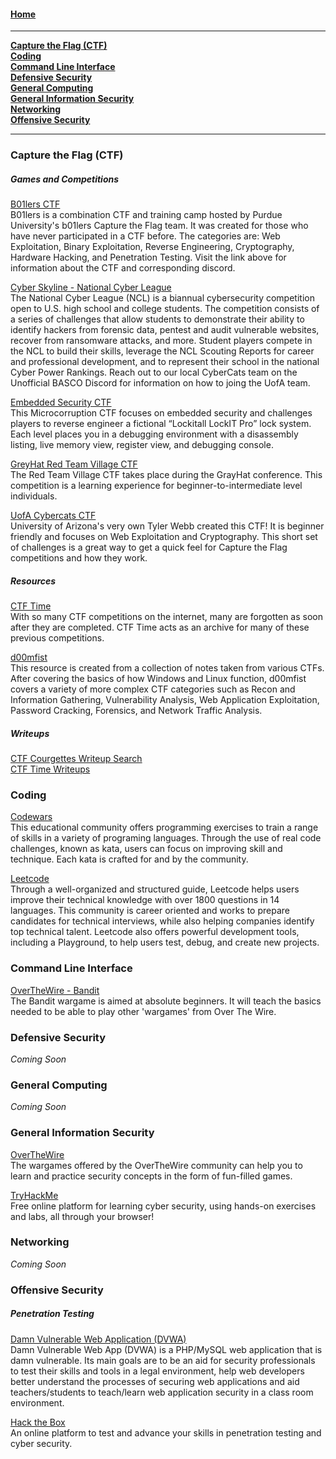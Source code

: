 #### [Home](README.md)
---

[**Capture the Flag (CTF)**](#capture-the-flag-(ctf))<br>
[**Coding**](#Coding)<br>
[**Command Line Interface**](#command-line-interface)<br>
[**Defensive Security**](#defensive-security)<br>
[**General Computing**](#general-computing)<br>
[**General Information Security**](#general-information-security)<br>
[**Networking**](#networking)<br>
[**Offensive Security**](#offensive-security)<br>


---
### Capture the Flag (CTF)

##### Games and Competitions
[B01lers CTF](https://ctf.b01lers.com/)<br>
B01lers is a combination CTF and training camp hosted by Purdue University's b01lers Capture the Flag team. It was created for those who have never participated in a CTF before.  The categories are: Web Exploitation, Binary Exploitation, Reverse Engineering, Cryptography, Hardware Hacking, and Penetration Testing. Visit the link above for information about the CTF and corresponding discord.

[Cyber Skyline - National Cyber League](https://cyberskyline.com/events/ncl)<br>
The National Cyber League (NCL) is a biannual cybersecurity competition open to U.S. high school and college students. The competition consists of a series of challenges that allow students to demonstrate their ability to identify hackers from forensic data, pentest and audit vulnerable websites, recover from ransomware attacks, and more. Student players compete in the NCL to build their skills, leverage the NCL Scouting Reports for career and professional development, and to represent their school in the national  Cyber Power Rankings. Reach out to our local CyberCats team on the Unofficial BASCO Discord for information on how to joing the UofA team.

[Embedded Security CTF](https://microcorruption.com/login)<br>
This Microcorruption CTF focuses on embedded security and challenges players to reverse engineer a fictional “Lockitall LockIT Pro” lock system. Each level places you in a debugging environment with a disassembly listing, live memory view, register view, and debugging console.

[GreyHat Red Team Village CTF](https://redteamvillage.io/ctf.html)<br>
The Red Team Village CTF takes place during the GrayHat conference. This competition is a learning experience for beginner-to-intermediate level individuals.


[UofA Cybercats CTF](https://game.cybercats.io/)<br>
University of Arizona's very own Tyler Webb created this CTF! It is beginner friendly and focuses on Web Exploitation and Cryptography. This short set of challenges is a great way to get a quick feel for Capture the Flag competitions and how they work.

##### Resources

[CTF Time](https://ctftime.org/)<br>
With so many CTF competitions on the internet, many are forgotten as soon after they are completed. CTF Time acts as an archive for many of these previous competitions.

[d00mfist](https://d00mfist.gitbooks.io/ctf/content/)<br>
This resource is created from a collection of notes taken from various CTFs. After covering the basics of how Windows and Linux function, d00mfist covers a variety of more complex CTF categories such as Recon and Information Gathering, Vulnerability Analysis, Web Application Exploitation, Password Cracking, Forensics, and Network Traffic Analysis.

##### Writeups
[CTF Courgettes Writeup Search](https://ctf.courgettes.club/)<br>
[CTF Time Writeups](https://ctftime.org/writeups)<br>

### Coding
[Codewars](https://www.codewars.com/)<br>
This educational community offers programming exercises to train a range of skills in a variety of programing languages. Through the use of real code challenges, known as kata, users can focus on improving skill and technique. Each kata is crafted for and by the community.

[Leetcode](https://leetcode.com/)<br>
Through a well-organized and structured guide, Leetcode helps users improve their technical knowledge with over 1800 questions in 14 languages. This community is career oriented and works to prepare candidates for technical interviews, while also helping companies identify top technical talent. Leetcode also offers powerful development tools, including a Playground, to help users test, debug, and create new projects.

### Command Line Interface
[OverTheWire - Bandit](https://overthewire.org/wargames/bandit/)<br>
The Bandit wargame is aimed at absolute beginners. It will teach the basics needed to be able to play other 'wargames' from Over The Wire.

### Defensive Security
*Coming Soon*

### General Computing
*Coming Soon*

### General Information Security

[OverTheWire](https://overthewire.org/wargames/)<br>
The wargames offered by the OverTheWire community can help you to learn and practice security concepts in the form of fun-filled games.

[TryHackMe](https://tryhackme.com/)<br>
Free online platform for learning cyber security, using hands-on exercises and labs, all through your browser!

### Networking
*Coming Soon*

### Offensive Security

##### Penetration Testing
[Damn Vulnerable Web Application (DVWA)](http://www.dvwa.co.uk/)<br>
Damn Vulnerable Web App (DVWA) is a PHP/MySQL web application that is damn vulnerable. Its main goals are to be an aid for security professionals to test their skills and tools in a legal environment, help web developers better understand the processes of securing web applications and aid teachers/students to teach/learn web application security in a class room environment.

[Hack the Box](https://www.hackthebox.eu/)<br>
An online platform to test and advance your skills in penetration testing and cyber security.
